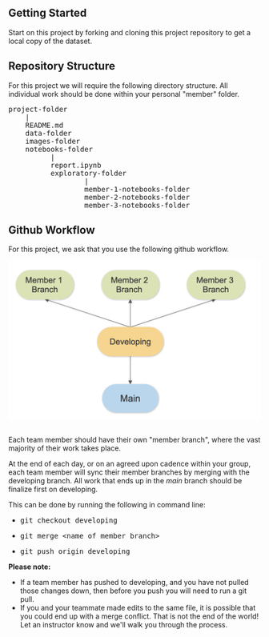 <h2>Getting Started</h2>
<p>Start on this project by forking and cloning this project repository to get a local copy of the dataset.</p>
<h2>Repository Structure</h2>
<p>For this project we will require the following directory structure. All individual work should be done within your personal "member" folder.</p>
<pre>project-folder<br />    |<br />    README.md<br />    data-folder<br />    images-folder<br />    notebooks-folder<br />          |<br />          report.ipynb<br />          exploratory-folder<br />                  |<br />                  member-1-notebooks-folder<br />                  member-2-notebooks-folder <br />                  member-3-notebooks-folder                      </pre>
<h2>Github Workflow</h2>
<p>For this project, we ask that you use the following github workflow.</p>
<p><img style="display: block; margin-left: auto; margin-right: auto;" src="images/git-diagram.png" />&nbsp;</p>
<p>Each team member should have their own "member branch", where the vast majority of their work takes place.</p>
<p>At the end of each day, or on an agreed upon cadence within your group, each team member will sync their member branches by merging with the developing branch. All work that ends up in the&nbsp;<em>main</em> branch should be finalize first on developing.&nbsp;</p>
<p>This can be done by running the following in command line:</p>
<ul>
    <li>
        <pre>git checkout developing</pre>
    </li>
    <li>
        <pre>git merge &lt;name of member branch&gt;</pre>
    </li>
    <li>
        <pre>git push origin developing</pre>
    </li>
</ul>
<p><strong>Please note:</strong></p>
<ul>
    <li>If a team member has pushed to developing, and you have not pulled those changes down, then before you push you will need to run a git pull.</li>
    <li>If you and your teammate made edits to the same file, it is possible that you could end up with a merge conflict. That is not the end of the world! Let an instructor know and we'll walk you through the process.</li>
</ul>
